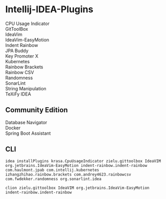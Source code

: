 # Intellij-IDEA-Plugins
CPU Usage Indicator  
GitToolBox  
IdeaVim  
IdeaVim-EasyMotion  
Indent Rainbow  
JPA Buddy  
Key Promoter X  
Kubernetes  
Rainbow Brackets  
Rainbow CSV  
Randomness  
SonarLint  
String Manipulation  
TeXiFy IDEA
## Community Edition
Database Navigator  
Docker  
Spring Boot Assistant  
## CLI
```
idea installPlugins krasa.CpuUsageIndicator zielu.gittoolbox IdeaVIM org.jetbrains.IdeaVim-EasyMotion indent-rainbow.indent-rainbow com.haulmont.jpab com.intellij.kubernetes izhangzhihao.rainbow.brackets com.andrey4623.rainbowcsv com.fwdekker.randomness org.sonarlint.idea
```
```
clion zielu.gittoolbox IdeaVIM org.jetbrains.IdeaVim-EasyMotion indent-rainbow.indent-rainbow
```
